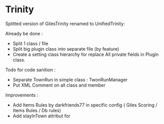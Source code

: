Trinity
=======

Splitted version of GilesTrinity renamed to UnifiedTrinity: 

Already be done : 

* Split 1 class / file
* Split big plugin class into separate file (by feature)
* Create a setting class hierarchy for replace All private fields in Plugin class.

Todo for code sanition : 

* Separate TownRun in simple class : TwonRunManager
* Put XML Comment on all class and member

Improvements : 

* Add Items Rules by darkfriends77 in specific config ( Giles Scoring / Items Rules / Db rules)
* Add stayInTown attribut for <TrinityTownRun /> 

